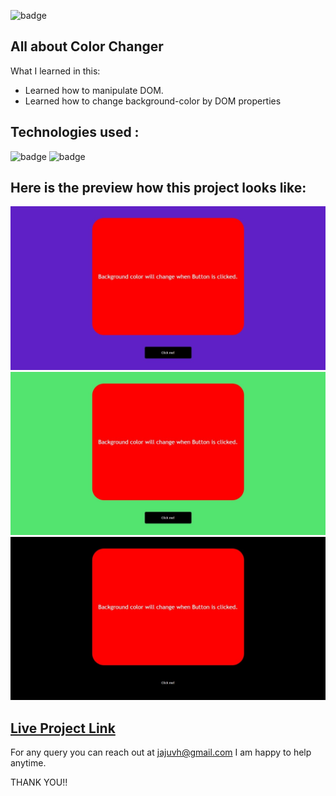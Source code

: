 ![badge](https://img.shields.io/badge/LearnCodeOnline-INeuron)

## All about Color Changer

What I learned in this:

- Learned how to manipulate DOM.
- Learned how to change background-color by DOM properties

## Technologies used :

![badge](https://img.shields.io/badge/HTML-CSS-INeuron)
![badge](https://img.shields.io/badge/Javascript-INeuron)

## Here is the preview how this project looks like:

![lco](./Web%20capture_2-2-2023_14921_127.0.0.1.jpeg)
![lco](./Web%20capture_2-2-2023_14845_127.0.0.1.jpeg)
![lco](./Web%20capture_2-2-2023_1485_127.0.0.1.jpeg)
## [Live Project Link](https://dynamic-squirrel-191385.netlify.app)

For any query you can reach out at jajuvh@gmail.com I am happy to help anytime.

THANK YOU!!